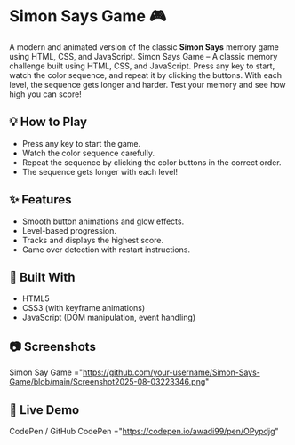 # Simon Says Game 🎮

A modern and animated version of the classic **Simon Says** memory game using HTML, CSS, and JavaScript.
Simon Says Game – A classic memory challenge built using HTML, CSS, and JavaScript.
Press any key to start, watch the color sequence, and repeat it by clicking the buttons.
With each level, the sequence gets longer and harder.
Test your memory and see how high you can score!

## 💡 How to Play
- Press any key to start the game.
- Watch the color sequence carefully.
- Repeat the sequence by clicking the color buttons in the correct order.
- The sequence gets longer with each level!

## ✨ Features
- Smooth button animations and glow effects.
- Level-based progression.
- Tracks and displays the highest score.
- Game over detection with restart instructions.

## 🚀 Built With
- HTML5
- CSS3 (with keyframe animations)
- JavaScript (DOM manipulation, event handling)

## 📷 Screenshots
Simon Say Game ="https://github.com/your-username/Simon-Says-Game/blob/main/Screenshot2025-08-03223346.png"


## 🔗 Live Demo
 CodePen / GitHub 
 CodePen ="https://codepen.io/awadi99/pen/OPypdjg"
